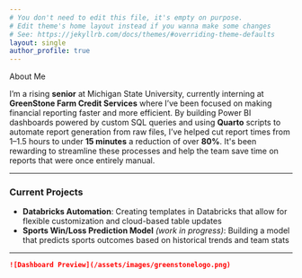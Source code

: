 ```yaml
---
# You don't need to edit this file, it's empty on purpose.
# Edit theme's home layout instead if you wanna make some changes
# See: https://jekyllrb.com/docs/themes/#overriding-theme-defaults
layout: single
author_profile: true
---
```

About Me

I’m a rising **senior** at Michigan State University, currently interning at **GreenStone Farm Credit Services** where I’ve been focused on making financial reporting faster and more efficient. By building Power BI dashboards powered by custom SQL queries and using **Quarto** scripts to automate report generation from raw files, I’ve helped cut report times from 1–1.5 hours to under **15 minutes**  a reduction of over **80%**. It's been rewarding to streamline these processes and help the team save time on reports that were once entirely manual.

---

### Current Projects

- **Databricks Automation**: Creating templates in Databricks that allow for flexible customization and cloud-based table updates  
-  **Sports Win/Loss Prediction Model** *(work in progress)*: Building a model that predicts sports outcomes based on historical trends and team stats

---

```markdown
![Dashboard Preview](/assets/images/greenstonelogo.png)
